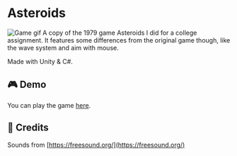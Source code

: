 # Asteroids

![Game gif](https://github.com/lcscout/asteroids/blob/main/asteroidsGif.gif)
A copy of the 1979 game Asteroids I did for a college assignment. It features some differences from the original game though, like the wave system and aim with mouse.

Made with Unity & C#.

## 🎮 Demo
You can play the game [here](https://lcscout.itch.io/asteroids).

## 📜 Credits
Sounds from [https://freesound.org/](https://freesound.org/)
